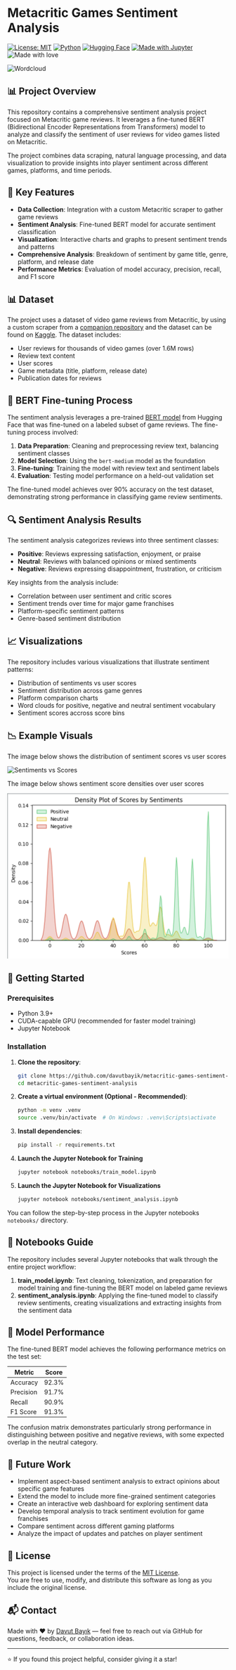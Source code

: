 # Metacritic Games Sentiment Analysis

[![License: MIT](https://img.shields.io/badge/License-MIT-yellow.svg)](https://opensource.org/licenses/MIT)
[![Python](https://img.shields.io/badge/Python-3.9%2B-blue)](https://www.python.org/)
[![Hugging Face](https://img.shields.io/badge/HuggingFace-Transformers-yellow)](https://huggingface.co/)
[![Made with Jupyter](https://img.shields.io/badge/Made%20with-Jupyter-orange.svg)](https://jupyter.org/)
![Made with love](https://img.shields.io/badge/Made%20with-%E2%9D%A4-red)

![Wordcloud](assets/sentiment_wordcloud.png)

## 📊 Project Overview

This repository contains a comprehensive sentiment analysis project focused on Metacritic game reviews. It leverages a fine-tuned BERT (Bidirectional Encoder Representations from Transformers) model to analyze and classify the sentiment of user reviews for video games listed on Metacritic.

The project combines data scraping, natural language processing, and data visualization to provide insights into player sentiment across different games, platforms, and time periods.

## 🎯 Key Features

- **Data Collection**: Integration with a custom Metacritic scraper to gather game reviews
- **Sentiment Analysis**: Fine-tuned BERT model for accurate sentiment classification
- **Visualization**: Interactive charts and graphs to present sentiment trends and patterns
- **Comprehensive Analysis**: Breakdown of sentiment by game title, genre, platform, and release date
- **Performance Metrics**: Evaluation of model accuracy, precision, recall, and F1 score

## 📊 Dataset

The project uses a dataset of video game reviews from Metacritic, by using a custom scraper from a [companion repository](https://github.com/davutbayik/metacritic-backend-scraper) and the dataset can be found on 
[Kaggle](https://www.kaggle.com/datasets/davutb/metacritic-games). The dataset includes:

- User reviews for thousands of video games (over 1.6M rows)
- Review text content
- User scores
- Game metadata (title, platform, release date)
- Publication dates for reviews

## 🤖 BERT Fine-tuning Process

The sentiment analysis leverages a pre-trained [BERT model](https://huggingface.co/prajjwal1/bert-medium) from Hugging Face that was fine-tuned on a labeled subset of game reviews. The fine-tuning process involved:

1. **Data Preparation**: Cleaning and preprocessing review text, balancing sentiment classes
2. **Model Selection**: Using the `bert-medium` model as the foundation
3. **Fine-tuning**: Training the model with review text and sentiment labels
4. **Evaluation**: Testing model performance on a held-out validation set

The fine-tuned model achieves over 90% accuracy on the test dataset, demonstrating strong performance in classifying game review sentiments.

## 🔍 Sentiment Analysis Results

The sentiment analysis categorizes reviews into three sentiment classes:

- **Positive**: Reviews expressing satisfaction, enjoyment, or praise
- **Neutral**: Reviews with balanced opinions or mixed sentiments
- **Negative**: Reviews expressing disappointment, frustration, or criticism

Key insights from the analysis include:

- Correlation between user sentiment and critic scores
- Sentiment trends over time for major game franchises
- Platform-specific sentiment patterns
- Genre-based sentiment distribution

## 📈 Visualizations

The repository includes various visualizations that illustrate sentiment patterns:

- Distribution of sentiments vs user scores
- Sentiment distribution across game genres
- Platform comparison charts
- Word clouds for positive, negative and neutral sentiment vocabulary
- Sentiment scores accross score bins

## 📉 Example Visuals

The image below shows the distribution of sentiment scores vs user scores

![Sentiments vs Scores](assets/sentiment_vs_scores.png)

The image below shows sentiment score densities over user scores

![Sentiment densities](assets/sentiment_densities.png)

## 🚀 Getting Started

### Prerequisites

- Python 3.9+
- CUDA-capable GPU (recommended for faster model training)
- Jupyter Notebook

### Installation

1. **Clone the repository**:
   ```bash
   git clone https://github.com/davutbayik/metacritic-games-sentiment-analysis.git
   cd metacritic-games-sentiment-analysis
   ```

2. **Create a virtual environment (Optional - Recommended)**:
   ```bash
   python -m venv .venv
   source .venv/bin/activate  # On Windows: .venv\Scripts\activate
   ```

3. **Install dependencies**:
   ```bash
   pip install -r requirements.txt
   ```

4. **Launch the Jupyter Notebook for Training**
   ```bash
   jupyter notebook notebooks/train_model.ipynb
   ```
   
5. **Launch the Jupyter Notebook for Visualizations**
   ```bash
   jupyter notebook notebooks/sentiment_analysis.ipynb
   ```

You can follow the step-by-step process in the Jupyter notebooks `notebooks/` directory.

## 📓 Notebooks Guide

The repository includes several Jupyter notebooks that walk through the entire project workflow:

1. **train_model.ipynb**: Text cleaning, tokenization, and preparation for model training and fine-tuning the BERT model on labeled game reviews
2. **sentiment_analysis.ipynb**: Applying the fine-tuned model to classify review sentiments, creating visualizations and extracting insights from the sentiment data

## 🧪 Model Performance

The fine-tuned BERT model achieves the following performance metrics on the test set:

| Metric    | Score  |
|-----------|--------|
| Accuracy  | 92.3%  |
| Precision | 91.7%  |
| Recall    | 90.9%  |
| F1 Score  | 91.3%  |

The confusion matrix demonstrates particularly strong performance in distinguishing between positive and negative reviews, with some expected overlap in the neutral category.

## 🔮 Future Work

- Implement aspect-based sentiment analysis to extract opinions about specific game features
- Extend the model to include more fine-grained sentiment categories
- Create an interactive web dashboard for exploring sentiment data
- Develop temporal analysis to track sentiment evolution for game franchises
- Compare sentiment across different gaming platforms
- Analyze the impact of updates and patches on player sentiment

## 📄 License

This project is licensed under the terms of the [MIT License](LICENSE).  
You are free to use, modify, and distribute this software as long as you include the original license.

## 📬 Contact

Made with ❤️ by [Davut Bayık](https://github.com/davutbayik) — feel free to reach out via GitHub for questions, feedback, or collaboration ideas.

---

⭐ If you found this project helpful, consider giving it a star!
